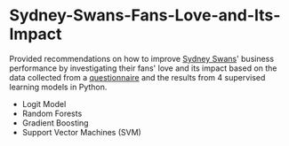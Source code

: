 # Sydney-Swans-Fans-Love-and-Its-Impact
Provided recommendations on how to improve [Sydney Swans](https://www.sydneyswans.com.au/)' business performance by investigating their fans' love and its impact based on the data collected from a [questionnaire](https://github.com/selinayanganlan/Sydney-Swans-Fans-Love-and-Its-Impact/blob/main/Sydney%20Swans%20Survey%20Questionnaire.pdf) and the results from 4 supervised learning models in Python.
- Logit Model
- Random Forests
- Gradient Boosting
- Support Vector Machines (SVM)
